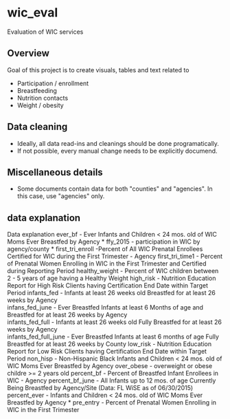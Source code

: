 # wic_eval
Evaluation of WIC services

## Overview
Goal of this project is to create visuals, tables and text related to 
* Participation / enrollment
* Breastfeeding
* Nutrition contacts
* Weight / obesity

## Data cleaning
* Ideally, all data read-ins and cleanings should be done programatically.
* If not possible, every manual change needs to be explicitly documend.

## Miscellaneous details
* Some documents contain data for both "counties" and "agencies".  In this case, use "agencies" only.

## data explanation 
Data explanation 
ever_bf - Ever Infants  and Children < 24 mos. old of WIC Moms Ever Breastfed by Agency *
ffy_2015 - participation in WIC by agency/county *
first_tri_enroll -Percent of All WIC Prenatal Enrollees Certified for WIC during the First Trimester - Agency
first_tri_time1 - Percent of Prenatal Women Enrolling in WIC in the First Trimester and Certified during Reporting Period
healthy_weight - Percent of WIC children between 2 - 5 years of age having a Healthy Weight
high_risk - Nutrition Education Report for High Risk Clients having Certification End Date within Target Period
infants_fed -  Infants  at least 26 weeks old  Breastfed for at least 26 weeks by Agency  
infans_fed_june -  Ever Breastfed Infants  at least 6 Months of age and Breastfed for at least 26 weeks by Agency  
infants_fed_full -  Infants  at least 26 weeks old  Fully Breastfed for at least 26 weeks by Agency  
infants_fed_full_june -  Ever Breastfed Infants  at least 6 months of age Fully Breastfed for at least 26 weeks by County
low_risk - Nutrition Education Report for Low Risk Clients having Certification End Date within Target Period
non_hisp - Non-Hispanic Black Infants  and Children < 24 mos. old of WIC Moms Ever Breastfed by Agency
over_obese - overweight or obese childre >= 2 years old 
percent_bf - Percent of Breastfed Infant Enrollees in WIC - Agency
percent_bf_june - All Infants up to 12 mos. of age Currently Being Breastfed by Agency/Site  (Data: FL WiSE as of 06/30/2015)
percent_ever - Infants and Children < 24 mos. old of WIC Moms Ever Breastfed by Agency *
pre_entry - Percent of Prenatal Women Enrolling in WIC in the First Trimester
